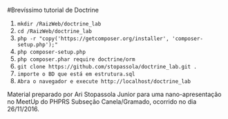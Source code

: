 #Brevíssimo tutorial de Doctrine

1) `mkdir /RaizWeb/doctrine_lab`
2) `cd /RaizWeb/doctrine_lab`
3) `php -r "copy('https://getcomposer.org/installer', 'composer-setup.php');"`
4) `php composer-setup.php`
5) `php composer.phar require doctrine/orm`
6) `git clone https://github.com/stopassola/doctrine_lab.git .`
7) `importe o BD que está em estrutura.sql`
8) `Abra o navegador e execute http://localhost/doctrine_lab`

Material preparado por Ari Stopassola Junior para uma nano-apresentação no MeetUp do PHPRS Subseção Canela/Gramado, ocorrido no dia 26/11/2016.